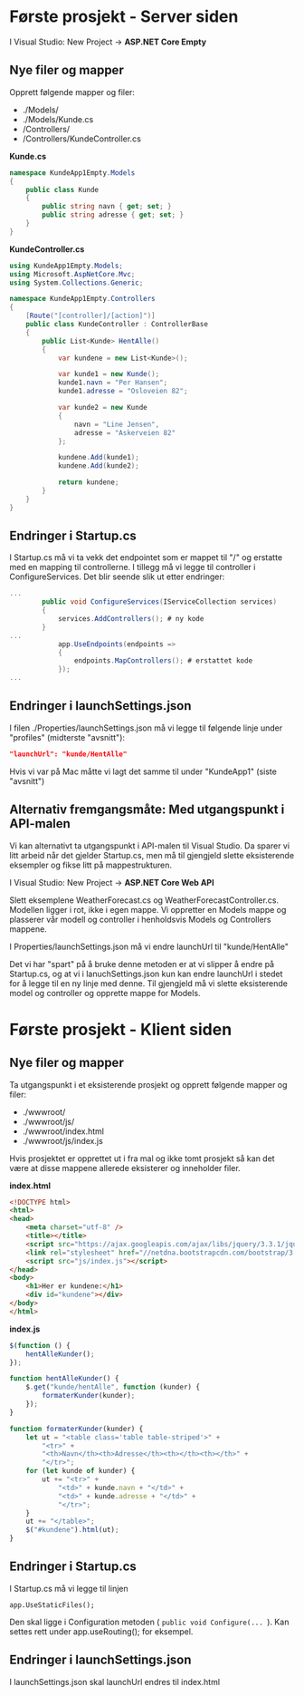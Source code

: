 # Første prosjekt - Server siden

I Visual Studio: New Project -> **ASP.NET Core Empty**

## Nye filer og mapper

Opprett følgende mapper og filer:

- ./Models/
- ./Models/Kunde.cs
- /Controllers/
- /Controllers/KundeController.cs

**Kunde.cs**

```cs
namespace KundeApp1Empty.Models
{
    public class Kunde
    {
        public string navn { get; set; }
        public string adresse { get; set; }
    }
}
```

**KundeController.cs**

```cs
using KundeApp1Empty.Models;
using Microsoft.AspNetCore.Mvc;
using System.Collections.Generic;

namespace KundeApp1Empty.Controllers
{
    [Route("[controller]/[action]")]
    public class KundeController : ControllerBase
    {
        public List<Kunde> HentAlle()
        {
            var kundene = new List<Kunde>();

            var kunde1 = new Kunde();
            kunde1.navn = "Per Hansen";
            kunde1.adresse = "Osloveien 82";

            var kunde2 = new Kunde
            {
                navn = "Line Jensen",
                adresse = "Askerveien 82"
            };

            kundene.Add(kunde1);
            kundene.Add(kunde2);

            return kundene;
        }
    }
}
```

## Endringer i Startup.cs

I Startup.cs må vi ta vekk det endpointet som er mappet til "/" og erstatte med en mapping til controllerne. I tillegg må vi legge til controller i ConfigureServices. Det blir seende slik ut etter endringer:

```cs
...
        public void ConfigureServices(IServiceCollection services)
        {
            services.AddControllers(); # ny kode
        }
...
            app.UseEndpoints(endpoints =>
            {
                endpoints.MapControllers(); # erstattet kode
            });
...
```

## Endringer i launchSettings.json

I filen ./Properties/launchSettings.json må vi legge til følgende linje under "profiles" (midterste "avsnitt"):

```json
"launchUrl": "kunde/HentAlle"
```

Hvis vi var på Mac måtte vi lagt det samme til under "KundeApp1" (siste "avsnitt")

## Alternativ fremgangsmåte: Med utgangspunkt i API-malen

Vi kan alternativt ta utgangspunkt i API-malen til Visual Studio. Da sparer vi litt arbeid når det gjelder Startup.cs, men må til gjengjeld slette eksisterende eksempler og fikse litt på mappestrukturen.

I Visual Studio: New Project -> **ASP.NET Core Web API**

Slett eksemplene WeatherForecast.cs og WeatherForecastController.cs. Modellen ligger i rot, ikke i egen mappe. Vi oppretter en Models mappe og plasserer vår modell og controller i henholdsvis Models og Controllers mappene.

I Properties/launchSettings.json må vi endre launchUrl til "kunde/HentAlle"

Det vi har "spart" på å bruke denne metoden er at vi slipper å endre på Startup.cs, og at vi i lanuchSettings.json kun kan endre launchUrl i stedet for å legge til en ny linje med denne. Til gjengjeld må vi slette eksisterende model og controller og opprette mappe for Models.

# Første prosjekt - Klient siden

## Nye filer og mapper

Ta utgangspunkt i et eksisterende prosjekt og opprett følgende mapper og filer:

- ./wwwroot/
- ./wwwroot/js/
- ./wwwroot/index.html
- ./wwwroot/js/index.js

Hvis prosjektet er opprettet ut i fra mal og ikke tomt prosjekt så kan det være at disse mappene allerede eksisterer og inneholder filer.

**index.html**

```html
<!DOCTYPE html>
<html>
<head>
    <meta charset="utf-8" />
    <title></title>
    <script src="https://ajax.googleapis.com/ajax/libs/jquery/3.3.1/jquery.min.js"></script>
    <link rel="stylesheet" href="//netdna.bootstrapcdn.com/bootstrap/3.0.3/css/bootstrap.min.css">
    <script src="js/index.js"></script>
</head>
<body>
    <h1>Her er kundene:</h1>
    <div id="kundene"></div>
</body>
</html>

```

**index.js**

```js
$(function () {
    hentAlleKunder();
});

function hentAlleKunder() {
    $.get("kunde/hentAlle", function (kunder) {
        formaterKunder(kunder);
    });
}

function formaterKunder(kunder) {
    let ut = "<table class='table table-striped'>" +
        "<tr>" +
        "<th>Navn</th><th>Adresse</th><th></th><th></th>" +
        "</tr>";
    for (let kunde of kunder) {
        ut += "<tr>" +
            "<td>" + kunde.navn + "</td>" +
            "<td>" + kunde.adresse + "</td>" +
            "</tr>";
    }
    ut += "</table>";
    $("#kundene").html(ut);
}
```

## Endringer i Startup.cs

I Startup.cs må vi legge til linjen

```
app.UseStaticFiles();
```

Den skal ligge i Configuration metoden ( `public void Configure(... `). Kan settes rett under app.useRouting(); for eksempel.

## Endringer i launchSettings.json

I launchSettings.json skal launchUrl endres til index.html